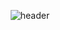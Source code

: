 <div align="center">
  
![header](https://capsule-render.vercel.app/api?type=waving&color=auto&height=300&section=header&text=지민%20Coding🎃&fontSize=70)
  
  <h2></h2>
  
 
</div>
